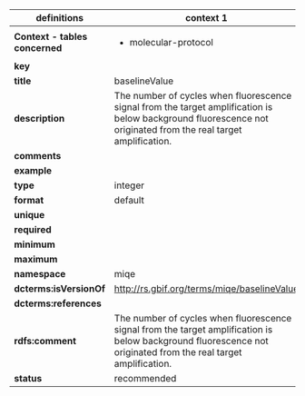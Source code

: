 

| definitions | context 1 |
|-|-|
| **Context - tables concerned** | <ul><li>molecular-protocol</li></ul> |
| **key** |  |
| **title** | baselineValue |
| **description** | The number of cycles when fluorescence signal from the target amplification is below background fluorescence not originated from the real target amplification. |
| **comments** |  |
| **example** |  |
| **type** | integer |
| **format** | default |
| **unique** |  |
| **required** |  |
| **minimum** |  |
| **maximum** |  |
| **namespace** | miqe |
| **dcterms:isVersionOf** | http://rs.gbif.org/terms/miqe/baselineValue |
| **dcterms:references** |  |
| **rdfs:comment** | The number of cycles when fluorescence signal from the target amplification is below background fluorescence not originated from the real target amplification. |
| **status** | recommended |
